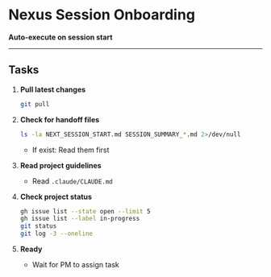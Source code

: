 # Nexus Session Onboarding

**Auto-execute on session start**

---

## Tasks

1. **Pull latest changes**
   ```bash
   git pull
   ```

2. **Check for handoff files**
   ```bash
   ls -la NEXT_SESSION_START.md SESSION_SUMMARY_*.md 2>/dev/null
   ```
   - If exist: Read them first

3. **Read project guidelines**
   - Read `.claude/CLAUDE.md`

4. **Check project status**
   ```bash
   gh issue list --state open --limit 5
   gh issue list --label in-progress
   git status
   git log -3 --oneline
   ```

5. **Ready**
   - Wait for PM to assign task
